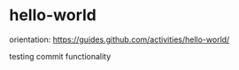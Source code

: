 # hello-world
orientation: https://guides.github.com/activities/hello-world/


testing commit functionality
